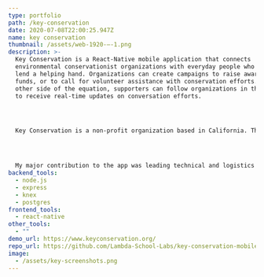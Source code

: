 ```yaml
---
type: portfolio
path: /key-conservation
date: 2020-07-08T22:00:25.947Z
name: key conservation
thumbnail: /assets/web-1920-–-1.png
description: >-
  Key Conservation is a React-Native mobile application that connects
  environmental conservationist organizations with everyday people who want to
  lend a helping hand. Organizations can create campaigns to raise awareness,
  funds, or to call for volunteer assistance with conservation efforts. On the
  other side of the equation, supporters can follow organizations in their area
  to receive real-time updates on conversation efforts.




  Key Conservation is a non-profit organization based in California. The app itself is a collaboration between Lambda School students and university students at UC San Diego.




  My major contribution to the app was leading technical and logistics research into global payment services to allow for in-app donations. I created test environments to experiment with APIs from Braintree and Paypal and extensively researched other payment providers. Another one of our goals during our product cycle was to increase interactions by supporters. To this end, I contributed a "bookmark" feature that allows users to save and recall campaign posts to better stay in touch, and assisted in adding a feature that allows supporters to react to campaigns with emojis.
backend_tools:
  - node.js
  - express
  - knex
  - postgres
frontend_tools:
  - react-native
other_tools:
  - ""
demo_url: https://www.keyconservation.org/
repo_url: https://github.com/Lambda-School-Labs/key-conservation-mobile
image:
  - /assets/key-screenshots.png
---
```

